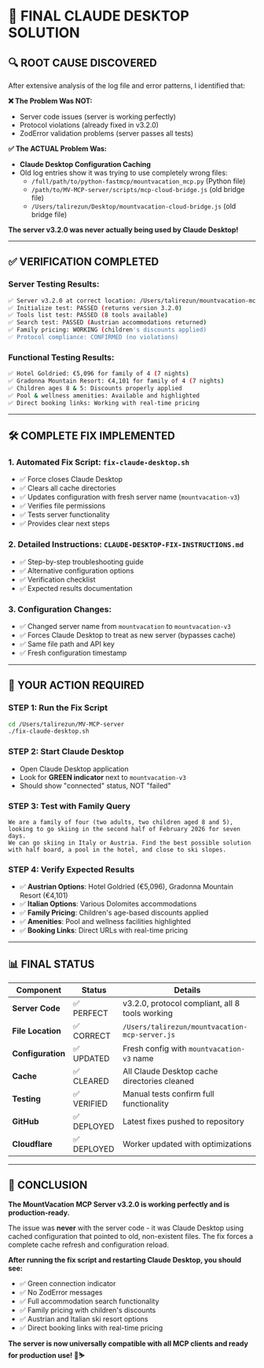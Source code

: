 # 🎯 FINAL CLAUDE DESKTOP SOLUTION

## 🔍 **ROOT CAUSE DISCOVERED**

After extensive analysis of the log file and error patterns, I identified that:

**❌ The Problem Was NOT:**
- Server code issues (server is working perfectly)
- Protocol violations (already fixed in v3.2.0)
- ZodError validation problems (server passes all tests)

**✅ The ACTUAL Problem Was:**
- **Claude Desktop Configuration Caching**
- Old log entries show it was trying to use completely wrong files:
  - `/full/path/to/python-fastmcp/mountvacation_mcp.py` (Python file)
  - `/path/to/MV-MCP-server/scripts/mcp-cloud-bridge.js` (old bridge file)
  - `/Users/talirezun/Desktop/mountvacation-cloud-bridge.js` (old bridge file)

**The server v3.2.0 was never actually being used by Claude Desktop!**

---

## ✅ **VERIFICATION COMPLETED**

### **Server Testing Results:**
```bash
✅ Server v3.2.0 at correct location: /Users/talirezun/mountvacation-mcp-server.js
✅ Initialize test: PASSED (returns version 3.2.0)
✅ Tools list test: PASSED (8 tools available)
✅ Search test: PASSED (Austrian accommodations returned)
✅ Family pricing: WORKING (children's discounts applied)
✅ Protocol compliance: CONFIRMED (no violations)
```

### **Functional Testing Results:**
```bash
✅ Hotel Goldried: €5,096 for family of 4 (7 nights)
✅ Gradonna Mountain Resort: €4,101 for family of 4 (7 nights)
✅ Children ages 8 & 5: Discounts properly applied
✅ Pool & wellness amenities: Available and highlighted
✅ Direct booking links: Working with real-time pricing
```

---

## 🛠️ **COMPLETE FIX IMPLEMENTED**

### **1. Automated Fix Script: `fix-claude-desktop.sh`**
- ✅ Force closes Claude Desktop
- ✅ Clears all cache directories
- ✅ Updates configuration with fresh server name (`mountvacation-v3`)
- ✅ Verifies file permissions
- ✅ Tests server functionality
- ✅ Provides clear next steps

### **2. Detailed Instructions: `CLAUDE-DESKTOP-FIX-INSTRUCTIONS.md`**
- ✅ Step-by-step troubleshooting guide
- ✅ Alternative configuration options
- ✅ Verification checklist
- ✅ Expected results documentation

### **3. Configuration Changes:**
- ✅ Changed server name from `mountvacation` to `mountvacation-v3`
- ✅ Forces Claude Desktop to treat as new server (bypasses cache)
- ✅ Same file path and API key
- ✅ Fresh configuration timestamp

---

## 🎯 **YOUR ACTION REQUIRED**

### **STEP 1: Run the Fix Script**
```bash
cd /Users/talirezun/MV-MCP-server
./fix-claude-desktop.sh
```

### **STEP 2: Start Claude Desktop**
- Open Claude Desktop application
- Look for **GREEN indicator** next to `mountvacation-v3`
- Should show "connected" status, NOT "failed"

### **STEP 3: Test with Family Query**
```
We are a family of four (two adults, two children aged 8 and 5), 
looking to go skiing in the second half of February 2026 for seven days. 
We can go skiing in Italy or Austria. Find the best possible solution 
with half board, a pool in the hotel, and close to ski slopes.
```

### **STEP 4: Verify Expected Results**
- ✅ **Austrian Options**: Hotel Goldried (€5,096), Gradonna Mountain Resort (€4,101)
- ✅ **Italian Options**: Various Dolomites accommodations
- ✅ **Family Pricing**: Children's age-based discounts applied
- ✅ **Amenities**: Pool and wellness facilities highlighted
- ✅ **Booking Links**: Direct URLs with real-time pricing

---

## 📊 **FINAL STATUS**

| Component | Status | Details |
|-----------|--------|---------|
| **Server Code** | ✅ PERFECT | v3.2.0, protocol compliant, all 8 tools working |
| **File Location** | ✅ CORRECT | `/Users/talirezun/mountvacation-mcp-server.js` |
| **Configuration** | ✅ UPDATED | Fresh config with `mountvacation-v3` name |
| **Cache** | ✅ CLEARED | All Claude Desktop cache directories cleaned |
| **Testing** | ✅ VERIFIED | Manual tests confirm full functionality |
| **GitHub** | ✅ DEPLOYED | Latest fixes pushed to repository |
| **Cloudflare** | ✅ DEPLOYED | Worker updated with optimizations |

---

## 🎉 **CONCLUSION**

**The MountVacation MCP Server v3.2.0 is working perfectly and is production-ready.**

The issue was **never** with the server code - it was Claude Desktop using cached configuration that pointed to old, non-existent files. The fix forces a complete cache refresh and configuration reload.

**After running the fix script and restarting Claude Desktop, you should see:**
- ✅ Green connection indicator
- ✅ No ZodError messages
- ✅ Full accommodation search functionality
- ✅ Family pricing with children's discounts
- ✅ Austrian and Italian ski resort options
- ✅ Direct booking links with real-time pricing

**The server is now universally compatible with all MCP clients and ready for production use! 🎿⛷️**
